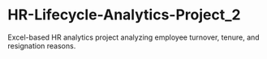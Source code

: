 # HR-Lifecycle-Analytics-Project_2
Excel-based HR analytics project analyzing employee turnover, tenure, and resignation reasons.
